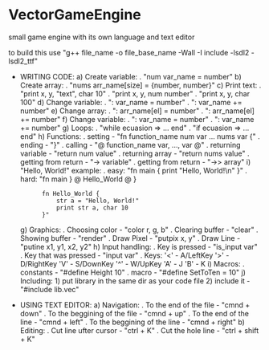 # VectorGameEngine
small game engine with its own language and text editor

to build this use "g++ file_name -o file_base_name -Wall -I include -lsdl2 -lsdl2_ttf"

- WRITING CODE:
    a) Create variable:
        . "num var_name = number"
    b) Create array:
        . "nums arr_name[size] = {number, number}"
    c) Print text:
        . "print x, y, "text", char 10"
        . "print x, y, num number"
        . "print x, y, char 100"
    d) Change variable:
        . ": var_name = number"
        . ": var_name += number"
    e) Change array:
        . ": arr_name[el] = number"
        . ": arr_name[el] += number"
    f) Change variable:
        . ": var_name = number"
        . ": var_name += number"
    g) Loops:
        . "while ecuasion => ... end"
        . "if ecuasion => ... end"
    h) Functions:
        . setting - "fn function_name num var ... nums var {"
        . ending - "}"
        . calling - "@ function_name var, ..., var @"
        . returning variable - "return num value"
        . returning array - "return nums value"
        . getting from return - "-> variable"
        . getting from return - "->> array"
    i) "Hello, World!" example:
        . easy:
            "fn main {
                print "Hello, World!\n"
            }"
        . hard:
            "fn main }
                @ Hello_World @
            }

            fn Hello_World {
                str a = "Hello, World!"
                print str a, char 10
            }"
	g) Graphics:
		. Choosing color - "color r, g, b"
		. Clearing buffer - "clear"
		. Showing buffer - "render"
		. Draw Pixel - "putpix x, y"
		. Draw Line - "putine x1, y1, x2, y2"
	h) Input handling:
		. Key is pressed - "is_input var"
		. Key that was pressed - "input var"
		. Keys:
			'<' - A/LeftKey
			'>' - D/RightKey
			'V' - S/DownKey
			'^' - W/UpKey
			'A' - J
			'B' - K
	i) Macros:
		. constants - "#define Height 10"
		. macro - "#define SetToTen = 10"
	j) Including:
		1) put library in the same dir as your code file
		2) include it - "#include lib.vec"

- USING TEXT EDITOR:
	a) Navigation:
		. To the end of the file - "cmnd + down"
		. To the beggining of the file - "cmnd + up"
		. To the end of the line - "cmnd + left"
		. To the beggining of the line - "cmnd + right"
	b) Editing:
		. Cut line ufter cursor - "ctrl + K"
		. Cut the hole line - "ctrl + shift + K"
